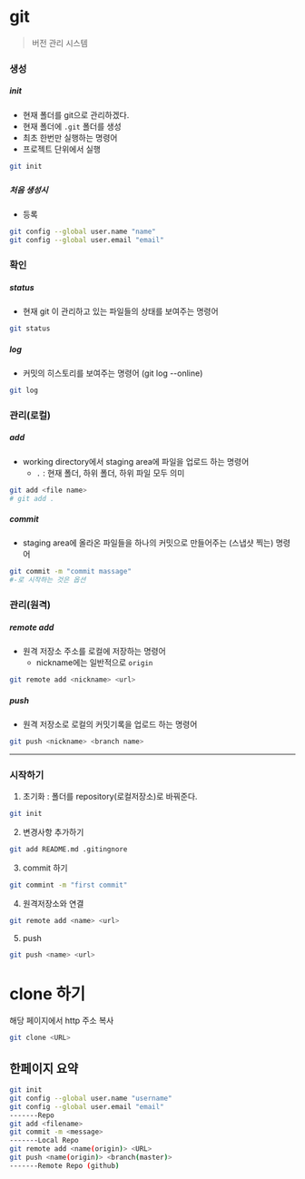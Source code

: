 # git

> 버전 관리 시스템



### 생성

##### init

- 현재 폴더를 git으로 관리하겠다.
- 현재 폴더에 `.git` 폴더를 생성
- 최초 한번만 실행하는 명령어
- 프로젝트 단위에서 실행

```bash
git init
```

##### 

##### 처음 생성시

- 등록

```bash
git config --global user.name "name"
git config --global user.email "email"
```



### 확인

##### status

- 현재 git 이 관리하고 있는 파일들의 상태를 보여주는 명령어

```bash
git status
```

##### log

- 커밋의 히스토리를 보여주는 명령어 (git log --online)

```bash
git log
```



### 관리(로컬)

##### add

- working directory에서 staging area에 파일을 업로드 하는 명령어
  - `.` : 현재 폴더, 하위 폴더, 하위 파일 모두 의미

```bash
git add <file name>
# git add .
```

##### commit

- staging area에 올라온 파일들을 하나의 커밋으로 만들어주는 (스냅샷 찍는) 명령어

```bash
git commit -m "commit massage"
#-로 시작하는 것은 옵션
```



### 관리(원격)

##### remote add

- 원격 저장소 주소를 로컬에 저장하는 명령어
  - nickname에는 일반적으로 `origin`

```bash
git remote add <nickname> <url>
```

##### push

- 원격 저장소로 로컬의 커밋기록을 업로드 하는 명령어

```bash
git push <nickname> <branch name>
```



---



### 시작하기

1. 초기화 : 폴더를 repository(로컬저장소)로 바꿔준다.

```bash
git init
```

2. 변경사항 추가하기

```bash
git add README.md .gitingnore
```

3. commit 하기

```bash
git commint -m "first commit"
```
4. 원격저장소와 연결
```bash
git remote add <name> <url>
```

5.  push

```bash
git push <name> <url>
```



# clone 하기

해당 페이지에서 http 주소 복사 

```bash
git clone <URL>
```



## 한페이지 요약

```bash
git init
git config --global user.name "username"
git config --global user.email "email"
-------Repo 
git add <filename>
git commit -m <message>
-------Local Repo
git remote add <name(origin)> <URL>
git push <name(origin)> <branch(master)>
-------Remote Repo (github)
```

